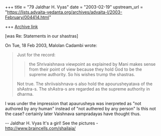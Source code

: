 +++
title = "79 Jaldhar H. Vyas"
date = "2003-02-19"
upstream_url = "https://lists.advaita-vedanta.org/archives/advaita-l/2003-February/004414.html"

+++
[Archive link](https://lists.advaita-vedanta.org/archives/advaita-l/2003-February/004414.html)

[was Re: Statements in our shastras]

On Tue, 18 Feb 2003, Malolan Cadambi wrote:

> Just for the record:
>
> > the Shrivaishnava viewpoint as explained by Mani makes sense from their
> > point of view because they hold God to be the supreme authority.  So his
> > wishes trump the shastras.
>
> Not true. The shriivaishnava-s also hold the apourusheyatava of the
> shAstra-s. The shAstra-s are regarded as the supreme authority in dharma.
>

I was under the impression that apaurusheya was inerpreted as "not
authored by any human" instead of "not authered by any person" Is this not
the case?  certainly later Vaishnava sampradayas have thought thus.

--
Jaldhar H. Vyas <jaldhar at braincells.com>
It's a girl! See the pictures - http://www.braincells.com/shailaja/

